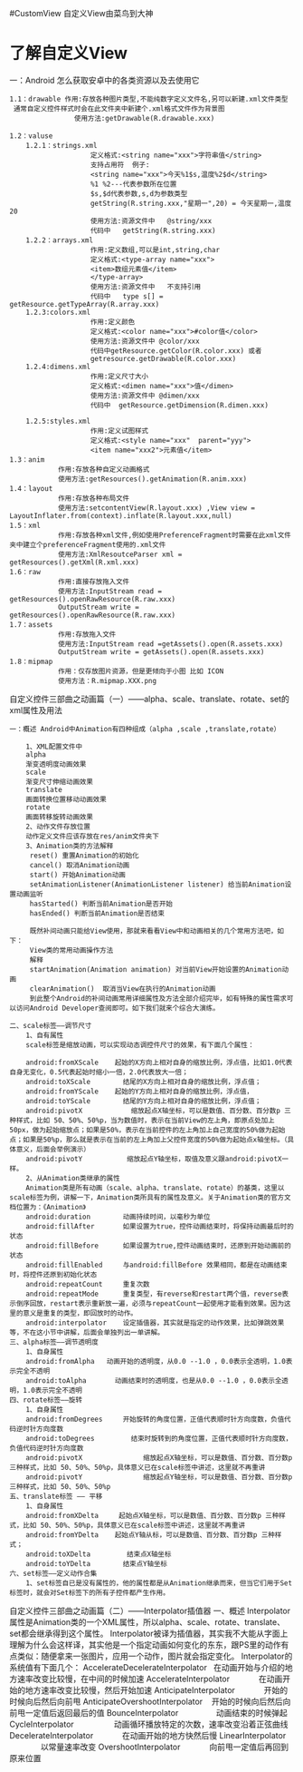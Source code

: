 ﻿#CustomView
自定义View由菜鸟到大神
# 了解自定义View
  一：Android 怎么获取安卓中的各类资源以及去使用它

    1.1：drawable 作用:存放各种图片类型,不能纯数字定义文件名,另可以新建.xml文件类型  通常自定义控件样式时会在此文件夹中新建个.xml格式文件作为背景图
                    使用方法:getDrawable(R.drawable.xxx)

    1.2：valuse
        1.2.1：strings.xml
                        定义格式:<string name="xxx">字符串值</string>
                        支持占用符  例子:  
                        <string name="xxx">今天%1$s,温度%2$d</string>
                        %1 %2---代表参数所在位置
                        $s,$d代表参数,s,d为参数类型
                        getString(R.string.xxx,"星期一",20) = 今天星期一,温度20
                        使用方法:资源文件中   @string/xxx
                        代码中   getString(R.string.xxx)
        1.2.2：arrays.xml
              			作用:定义数组,可以是int,string,char
              			定义格式:<type-array name="xxx">
              			<item>数组元素值</item>
              			</type-array>
              			使用方法:资源文件中   不支持引用
              			代码中   type s[] = getResource.getTypeArray(R.array.xxx)
        1.2.3:colors.xml
              			作用:定义颜色
              			定义格式:<color name="xxx">#color值</color>
              			使用方法:资源文件中 @color/xxx
              			代码中getResource.getColor(R.color.xxx) 或者
              			getresource.getDrawable(R.color.xxx)
        1.2.4:dimens.xml
                        作用:定义尺寸大小
        			    定义格式:<dimen name="xxx">值</dimen>
        			    使用方法:资源文件中 @dimen/xxx
        			    代码中  getResource.getDimension(R.dimen.xxx)

		1.2.5:styles.xml
			            作用:定义试图样式
			            定义格式:<style name="xxx"  parent="yyy">
			            <item name="xxx2">元素值</item>
    1.3：anim
                作用:存放各种自定义动画格式
                使用方法:getResources().getAnimation(R.anim.xxx)
    1.4：layout
                作用:存放各种布局文件
                使用方法:setcontentView(R.layout.xxx) ,View view = LayoutInflater.from(context).inflate(R.layout.xxx,null)
    1.5：xml
                作用:存放各种xml文件,例如使用PreferenceFragment时需要在此xml文件夹中建立个preferenceFragment使用的.xml文件
                使用方法:XmlResoutceParser xml = getResources().getXml(R.xml.xxx)
    1.6：raw
                作用:直接存放拖入文件
                使用方法:InputStream read = getResources().openRawResource(R.raw.xxx)
                OutputStream write = getResources().openRawResource(R.raw.xxx)
    1.7：assets
                作用:存放拖入文件
                使用方法:InputStream read =getAssets().open(R.assets.xxx)
                OutputStream write = getAssets().open(R.assets.xxx)
    1.8：mipmap
                作用：仅存放图片资源，但是更倾向于小图 比如 ICON
                使用方法：R.mipmap.XXX.png




自定义控件三部曲之动画篇（一）——alpha、scale、translate、rotate、set的xml属性及用法

    一：概述 Android中Animation有四种组成（alpha ,scale ,translate,rotate）

        1、XML配置文件中
        alpha
        渐变透明度动画效果
        scale
        渐变尺寸伸缩动画效果
        translate
        画面转换位置移动动画效果
        rotate
        画面转移旋转动画效果
        2、动作文件存放位置
        动作定义文件应该存放在res/anim文件夹下
        3、Animation类的方法解释
         reset() 重置Animation的初始化
         cancel() 取消Animation动画
         start() 开始Animation动画
         setAnimationListener(AnimationListener listener) 给当前Animation设置动画监听
         hasStarted() 判断当前Animation是否开始
         hasEnded() 判断当前Animation是否结束

         既然补间动画只能给View使用，那就来看看View中和动画相关的几个常用方法吧，如下：
         View类的常用动画操作方法
         解释
         startAnimation(Animation animation) 对当前View开始设置的Animation动画
         clearAnimation()  取消当View在执行的Animation动画
         到此整个Android的补间动画常用详细属性及方法全部介绍完毕，如有特殊的属性需求可以访问Android Developer查阅即可。如下我们就来个综合大演练。

    二、scale标签——调节尺寸
        1、自有属性
        scale标签是缩放动画，可以实现动态调控件尺寸的效果，有下面几个属性：

        android:fromXScale    起始的X方向上相对自身的缩放比例，浮点值，比如1.0代表自身无变化，0.5代表起始时缩小一倍，2.0代表放大一倍；
        android:toXScale        结尾的X方向上相对自身的缩放比例，浮点值；
        android:fromYScale    起始的Y方向上相对自身的缩放比例，浮点值，
        android:toYScale        结尾的Y方向上相对自身的缩放比例，浮点值；
        android:pivotX            缩放起点X轴坐标，可以是数值、百分数、百分数p 三种样式，比如 50、50%、50%p，当为数值时，表示在当前View的左上角，即原点处加上50px，做为起始缩放点；如果是50%，表示在当前控件的左上角加上自己宽度的50%做为起始点；如果是50%p，那么就是表示在当前的左上角加上父控件宽度的50%做为起始点x轴坐标。（具体意义，后面会举例演示）
        android:pivotY           缩放起点Y轴坐标，取值及意义跟android:pivotX一样。
        2、从Animation类继承的属性
        Animation类是所有动画（scale、alpha、translate、rotate）的基类，这里以scale标签为例，讲解一下，Animation类所具有的属性及意义。关于Animation类的官方文档位置为：《Animation》
        android:duration        动画持续时间，以毫秒为单位 
        android:fillAfter       如果设置为true，控件动画结束时，将保持动画最后时的状态
        android:fillBefore      如果设置为true,控件动画结束时，还原到开始动画前的状态
        android:fillEnabled     与android:fillBefore 效果相同，都是在动画结束时，将控件还原到初始化状态
        android:repeatCount     重复次数
        android:repeatMode      重复类型，有reverse和restart两个值，reverse表示倒序回放，restart表示重新放一遍，必须与repeatCount一起使用才能看到效果。因为这里的意义是重复的类型，即回放时的动作。
        android:interpolator    设定插值器，其实就是指定的动作效果，比如弹跳效果等，不在这小节中讲解，后面会单独列出一单讲解。
    三、alpha标签——调节透明度
        1、自身属性
        android:fromAlpha   动画开始的透明度，从0.0 --1.0 ，0.0表示全透明，1.0表示完全不透明
        android:toAlpha       动画结束时的透明度，也是从0.0 --1.0 ，0.0表示全透明，1.0表示完全不透明
    四、rotate标签——旋转
        1、自身属性
        android:fromDegrees     开始旋转的角度位置，正值代表顺时针方向度数，负值代码逆时针方向度数
        android:toDegrees         结束时旋转到的角度位置，正值代表顺时针方向度数，负值代码逆时针方向度数
        android:pivotX               缩放起点X轴坐标，可以是数值、百分数、百分数p 三种样式，比如 50、50%、50%p，具体意义已在scale标签中讲述，这里就不再重讲
        android:pivotY               缩放起点Y轴坐标，可以是数值、百分数、百分数p 三种样式，比如 50、50%、50%p
    五、translate标签 —— 平移
        1、自身属性
        android:fromXDelta     起始点X轴坐标，可以是数值、百分数、百分数p 三种样式，比如 50、50%、50%p，具体意义已在scale标签中讲述，这里就不再重讲
        android:fromYDelta    起始点Y轴从标，可以是数值、百分数、百分数p 三种样式；
        android:toXDelta         结束点X轴坐标
        android:toYDelta        结束点Y轴坐标
    六、set标签——定义动作合集
        1、set标签自已是没有属性的，他的属性都是从Animation继承而来，但当它们用于Set标签时，就会对Set标签下的所有子控件都产生作用。

自定义控件三部曲之动画篇（二）——Interpolator插值器
    一、概述
    Interpolator属性是Animation类的一个XML属性，所以alpha、scale、rotate、translate、set都会继承得到这个属性。
    Interpolator被译为插值器，其实我不大能从字面上理解为什么会这样译，其实他是一个指定动画如何变化的东东，跟PS里的动作有点类似：随便拿来一张图片，应用一个动作，图片就会指定变化。
    Interpolator的系统值有下面几个：
        AccelerateDecelerateInterpolator   在动画开始与介绍的地方速率改变比较慢，在中间的时候加速
        AccelerateInterpolator             在动画开始的地方速率改变比较慢，然后开始加速
        AnticipateInterpolator             开始的时候向后然后向前甩
        AnticipateOvershootInterpolator    开始的时候向后然后向前甩一定值后返回最后的值
        BounceInterpolator                 动画结束的时候弹起
        CycleInterpolator                  动画循环播放特定的次数，速率改变沿着正弦曲线
        DecelerateInterpolator             在动画开始的地方快然后慢
        LinearInterpolator                 以常量速率改变
        OvershootInterpolator              向前甩一定值后再回到原来位置
















































































































































































































































